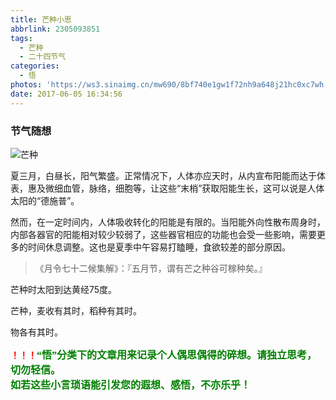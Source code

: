 ```yaml
---
title: 芒种小思
abbrlink: 2305093851
tags:
  - 芒种
  - 二十四节气
categories:
  - 悟
photos: 'https://ws3.sinaimg.cn/mw690/8bf740e1gw1f72nh9a648j21hc0xc7wh.jpg'
date: 2017-06-05 16:34:56
---
```


### 节气随想
![芒种](https://ws3.sinaimg.cn/mw690/8bf740e1gw1f72nh9a648j21hc0xc7wh.jpg)

夏三月，白昼长，阳气繁盛。正常情况下，人体亦应天时，从内宣布阳能而达于体表，惠及微细血管，脉络，细胞等，让这些“末梢”获取阳能生长，这可以说是人体太阳的“德施普”。  

然而，在一定时间内，人体吸收转化的阳能是有限的。当阳能外向性散布周身时，内部各器官的阳能相对较少较弱了，这些器官相应的功能也会受一些影响，需要更多的时间休息调整。这也是夏季中午容易打瞌睡，食欲较差的部分原因。

>《月令七十二候集解》：『五月节，谓有芒之种谷可稼种矣。』  

芒种时太阳到达黄经75度。  

芒种，麦收有其时，稻种有其时。  

物各有其时。  

**<font color=red>！！！</font><font color=green face=微软雅黑 size=3>“悟”分类下的文章用来记录个人偶思偶得的碎想。请独立思考，切勿轻信。  
如若这些小言琐语能引发您的遐想、感悟，不亦乐乎！</font>**